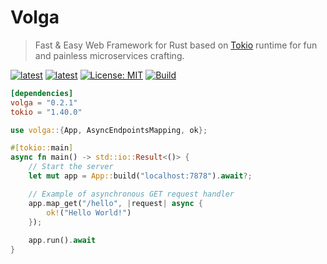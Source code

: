 # Volga

> Fast & Easy Web Framework for Rust based on [Tokio](https://tokio.rs/) runtime for fun and painless microservices crafting.

[![latest](https://img.shields.io/badge/crates.io-0.2.1-blue)](https://crates.io/crates/volga)
[![latest](https://img.shields.io/badge/rustc-1.80+-964B00)](https://www.rust-lang.org/)
[![License: MIT](https://img.shields.io/badge/License-MIT-violet.svg)](https://github.com/RomanEmreis/volga/blob/main/LICENSE)
[![Build](https://github.com/RomanEmreis/volga/actions/workflows/rust.yml/badge.svg)](https://github.com/RomanEmreis/volga/actions/workflows/rust.yml)

```toml
[dependencies]
volga = "0.2.1"
tokio = "1.40.0"
```
```rust
use volga::{App, AsyncEndpointsMapping, ok};

#[tokio::main]
async fn main() -> std::io::Result<()> {
    // Start the server
    let mut app = App::build("localhost:7878").await?;

    // Example of asynchronous GET request handler
    app.map_get("/hello", |request| async {
        ok!("Hello World!")
    });
    
    app.run().await
}
```
